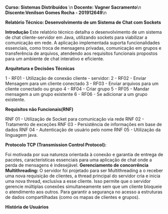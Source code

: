 **Curso: Sistemas Distribuídos** \n
**Docente: Vagner Sacramento**\n
**Discente:Venilson Gomes Rocha - 201912649**\n


**Relatório Técnico: Desenvolvimento de um Sistema de Chat com Sockets**


**Introdução**
Este relatório técnico detalha o desenvolvimento de um sistema de chat cliente-servidor em Java, 
utilizando sockets para viabilizar a comunicação em rede. A aplicação implementada suporta funcionalidades essenciais, 
como troca de mensagens privadas, comunicação em grupos e transferência de arquivos, atendendo aos requisitos funcionais 
propostos para um ambiente de chat interativo e eficiente.

**Arquitetura e Decisões Técnicas**

1 - RF01 - Utilização de conexão cliente - servidor: 
2 - RF02 - Enviar Mensagem para um cliente conectado
3 - RF03 - Enviar arquivos para um cliente conectado ou grupo
4 - RF04 - Criar grupo
5 - RF05 -  Mandar mensagem a um grupo existente
6 - RF06 - Se adicionar a um grupo existente.

**Requisitos não Funcionais(RNF)**

RNF 01 -  Utilização de Socket para comunicação via rede
RNF 02 - Tratamento de exceções
RNF 03 -  Persistência de informações em base de dados
RNF 04 - Autenticação de usuário pelo nome
RNF 05 - Utilização da linguagem java.

**Protocolo TCP (Transmission Control Protocol):** 

Foi motivada por sua natureza orientada à conexão e garantia de entrega de pacotes,
características essenciais para uma aplicação de chat onde a perda de mensagens é indesejável.
**Gerenciamento de concorrência Multithreading:** O servidor foi projetado para ser Multithreading a o receber uma nova requisição de clientes, 
a thread principal do servidor cria e inicia uma nova thread, exclusiva a esse cliente. 
Isso permite que o servidor gerencie múltiplas conexões simultaneamente sem que um cliente bloqueie o atendimento aos outros. 
Para garantir a segurança no acesso a estruturas de dados compartilhadas (como os mapas de clientes e grupos).

**História de Usuários**




